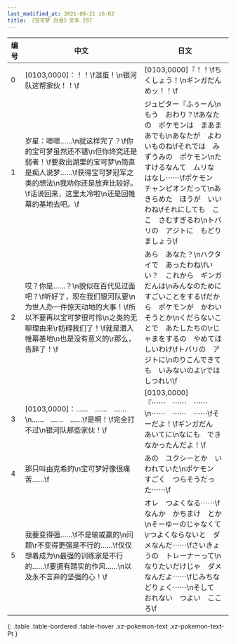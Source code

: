 ```yaml
---
last_modified_at: 2021-08-21 16:02
title: 《宝可梦 白金》文本 297
---
```

| 编号 | 中文 | 日文 |
| ---- | ---- | ---- |
| 0 | [0103,0000]：！！\f混蛋！\n银河队这帮家伙！！\f | [0103,0000]『！！\fちくしょう！\nギンガだん　めッ！！\f |
| 1 | 岁星：嗯嗯……\n就这样完了？\f你的宝可梦虽然还不错\n但你终究还是弱者！\f要救出湖里的宝可梦\n简直是痴人说梦……\f获得宝可梦冠军之类的想法\n我劝你还是放弃比较好。\f话说回来，这里太冷啦\n还是回帷幕的基地去吧。\f | ジュピター『ふぅーん\nもう　おわり？\fあなたの　ポケモンは　まあまあでも\nあなたが　よわいものね\fそれでは　みずうみの　ポケモン\nたすけるなんて　ムリな　はなし⋯⋯\fポケモン　チャンピオンだって\nあきらめた　ほうが　いいわね\fそれにしても　ここ　さむすぎるわ\nトバリの　アジトに　もどりましょう\f |
| 2 | 哎？你是……？\n貌似在百代见过面吧？\f听好了，现在我们银河队要\n为世人办一件惊天动地的大事！\f所以不要再以宝可梦很可怜\n之类的无聊理由来\r妨碍我们了！\f就是潜入帷幕基地\n也是没有意义的\r那么，告辞了！\f | あら　あなた？\nハクタイで　あったわね\fいい？　これから　ギンガだんは\nみんなのために　すごいことをする\fだから　ポケモンが　かわいそうとか\nくだらないことで　あたしたちの\rじゃまをするの　やめてほしいわけ\fトバリの　アジトに\nのりこんできても　いみないのよ\rでは　しつれい\f |
| 3 | [0103,0000]：……　……　……\n……　……　……\f是啊！\f完全打不过\n银河队那些家伙！\f | [0103,0000]『⋯⋯　⋯⋯　⋯⋯\n⋯⋯　⋯⋯　⋯⋯\fそーだよ！\fギンガだん　あいてに\nなにも　できなかったんだよ！\f |
| 4 | 那只叫由克希的\n宝可梦好像很痛苦……\f | あの　ユクシーとか　いわれていた\nポケモン　すごく　つらそうだった⋯⋯\f |
| 5 | 我要变得强……\f不是输或赢的\n问题\r不变得更强是不行的……\f仅仅想着成为\n最强的训练家是不行的……\f要拥有踏实的作风……\n以及永不言弃的坚强的心！\f | オレ　つよくなる⋯⋯\fなんか　かちまけ　とか\nそーゆーのじゃなくて\rつよくならないと　ダメなんだ⋯⋯\fさいきょうの　トレーナーって\nなりたいだけじゃ　ダメなんだよ⋯⋯\fじみちな　どりょく⋯⋯\nそして　おれない　つよい　こころ\f |
{: .table .table-bordered .table-hover .xz-pokemon-text .xz-pokemon-text-Pt }